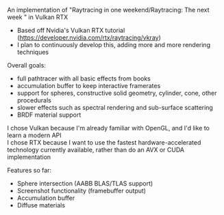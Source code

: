 An implementation of "Raytracing in one weekend/Raytracing: The next week " in Vulkan RTX

* Based off Nvidia's Vulkan RTX tutorial (https://developer.nvidia.com/rtx/raytracing/vkray)
* I plan to continuously develop this, adding more and more rendering techniques

Overall goals:
* full pathtracer with all basic effects from books
* accumulation buffer to keep interactive framerates
* support for spheres, constructive solid geometry, cylinder, cone, other procedurals
* slower effects such as spectral rendering and sub-surface scattering
* BRDF material support

I chose Vulkan because I'm already familiar with OpenGL, and I'd like to learn a modern API  
I chose RTX because I want to use the fastest hardware-accelerated technology currently available, rather than do an AVX or CUDA implementation  


Features so far:
* Sphere intersection (AABB BLAS/TLAS support)
* Screenshot functionality (framebuffer output)
* Accumulation buffer
* Diffuse materials